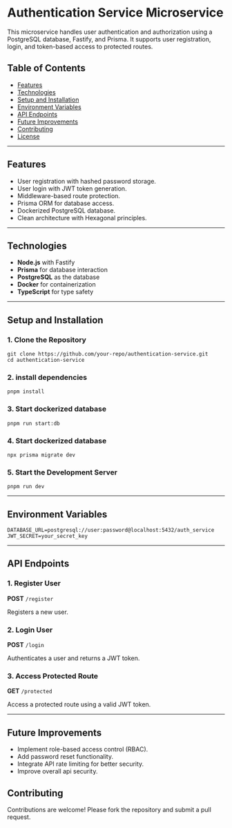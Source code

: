 # Authentication Service Microservice

This microservice handles user authentication and authorization using a PostgreSQL database, Fastify, and Prisma. It supports user registration, login, and token-based access to protected routes.

## Table of Contents
- [Features](#features)
- [Technologies](#technologies)
- [Setup and Installation](#setup-and-installation)
- [Environment Variables](#environment-variables)
- [API Endpoints](#api-endpoints)
- [Future Improvements](#future-improvements)
- [Contributing](#contributing)
- [License](#license)

---

## Features

- User registration with hashed password storage.
- User login with JWT token generation.
- Middleware-based route protection.
- Prisma ORM for database access.
- Dockerized PostgreSQL database.
- Clean architecture with Hexagonal principles.

---

## Technologies

- **Node.js** with Fastify
- **Prisma** for database interaction
- **PostgreSQL** as the database
- **Docker** for containerization
- **TypeScript** for type safety

---

## Setup and Installation

### 1. Clone the Repository

```
git clone https://github.com/your-repo/authentication-service.git
cd authentication-service
```

### 2. install dependencies

```
pnpm install
```

### 3. Start dockerized database

```
pnpm run start:db
```

### 4. Start dockerized database

```
npx prisma migrate dev
```

### 5. Start the Development Server

```
pnpm run dev
```

---

## Environment Variables

```
DATABASE_URL=postgresql://user:password@localhost:5432/auth_service
JWT_SECRET=your_secret_key
```

---

## API Endpoints

### 1. Register User

**POST** `/register`

Registers a new user.

### 2. Login User

**POST** `/login`

Authenticates a user and returns a JWT token.

### 3. Access Protected Route

**GET** `/protected`

Access a protected route using a valid JWT token.

---

## Future Improvements

- Implement role-based access control (RBAC).
- Add password reset functionality.
- Integrate API rate limiting for better security.
- Improve overall api security.

## Contributing

Contributions are welcome! Please fork the repository and submit a pull request.